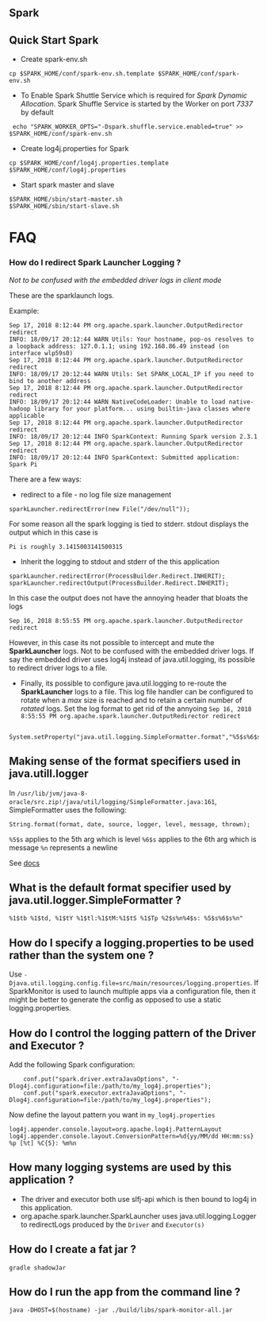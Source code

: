 Spark
------------------------------------

## Quick Start Spark

- Create spark-env.sh

`cp $SPARK_HOME/conf/spark-env.sh.template $SPARK_HOME/conf/spark-env.sh` 
- To Enable Spark Shuttle Service which is required for _Spark Dynamic Allocation_.
Spark Shuffle Service is started by the Worker on port *7337* by default

` echo "SPARK_WORKER_OPTS="-Dspark.shuffle.service.enabled=true" >> $SPARK_HOME/conf/spark-env.sh`
- Create log4j.properties for Spark 
```
cp $SPARK_HOME/conf/log4j.properties.template $SPARK_HOME/conf/log4j.properties
```

- Start spark master and slave 
```
$SPARK_HOME/sbin/start-master.sh
$SPARK_HOME/sbin/start-slave.sh
```

# FAQ
### How do I redirect Spark Launcher Logging ?
 *Not to be confused with the embedded driver logs in client mode* 
 
 These are the sparklaunch logs.
 
 Example:
 
 ```
 Sep 17, 2018 8:12:44 PM org.apache.spark.launcher.OutputRedirector redirect
 INFO: 18/09/17 20:12:44 WARN Utils: Your hostname, pop-os resolves to a loopback address: 127.0.1.1; using 192.168.86.49 instead (on interface wlp59s0)
 Sep 17, 2018 8:12:44 PM org.apache.spark.launcher.OutputRedirector redirect
 INFO: 18/09/17 20:12:44 WARN Utils: Set SPARK_LOCAL_IP if you need to bind to another address
 Sep 17, 2018 8:12:44 PM org.apache.spark.launcher.OutputRedirector redirect
 INFO: 18/09/17 20:12:44 WARN NativeCodeLoader: Unable to load native-hadoop library for your platform... using builtin-java classes where applicable
 Sep 17, 2018 8:12:44 PM org.apache.spark.launcher.OutputRedirector redirect
 INFO: 18/09/17 20:12:44 INFO SparkContext: Running Spark version 2.3.1
 Sep 17, 2018 8:12:44 PM org.apache.spark.launcher.OutputRedirector redirect
 INFO: 18/09/17 20:12:44 INFO SparkContext: Submitted application: Spark Pi
```

There are a few ways:
- redirect to a file - no log file size management
```
sparkLauncher.redirectError(new File("/dev/null"));
```
For some reason all the spark logging is tied to stderr.
stdout displays the output which in this case is 

```
Pi is roughly 3.1415003141500315
```

- Inherit the logging to stdout and stderr of the this application
```
sparkLauncher.redirectError(ProcessBuilder.Redirect.INHERIT);
sparkLauncher.redirectOutput(ProcessBuilder.Redirect.INHERIT);
```
In this case the output does not have the annoying header that bloats the logs
```
Sep 16, 2018 8:55:55 PM org.apache.spark.launcher.OutputRedirector redirect                   

```
However, in this case its not possible to intercept and mute the **SparkLauncher** logs.
Not to be confused with the embedded driver logs. If say the embedded driver uses 
log4j instead of java.util.logging, its possible to redirect driver logs to a file. 

- Finally, its possible to configure java.util.logging to re-route the **SparkLauncher** logs
to a file. This log file handler can be configured to rotate when a _max_ size is reached
and to retain a certain number of _rotated_ logs.
Set the log format to get rid of the annyoing `Sep 16, 2018 8:55:55 PM org.apache.spark.launcher.OutputRedirector redirect`
```
        System.setProperty("java.util.logging.SimpleFormatter.format","%5$s%6$s%n");
```


## Making sense of the format specifiers used in java.utill.logger
In `/usr/lib/jvm/java-8-oracle/src.zip!/java/util/logging/SimpleFormatter.java:161`, SimpleFormatter uses the following:
```
String.format(format, date, source, logger, level, message, thrown);
```
`%5$s` applies to the 5th arg which is level 
`%6$s` applies to the 6th arg which is message
`%n`   represents a newline

See [docs](https://docs.oracle.com/javase/7/docs/api/java/util/Formatter.html)

## What is the default format specifier used by java.util.logger.SimpleFormatter ?
```
%1$tb %1$td, %1$tY %1$tl:%1$tM:%1$tS %1$Tp %2$s%n%4$s: %5$s%6$s%n"
```

## How do I specify a logging.properties to be used rather than the system one ?
 Use `-Djava.util.logging.config.file=src/main/resources/logging.properties`.
 If SparkMonitor is used to launch multiple apps via a configuration file, then 
 it might be better to generate the config as opposed to use a static logging.properties.
 
## How do I control the logging pattern of the Driver and Executor ?
Add the following Spark configuration:
```
    conf.put("spark.driver.extraJavaOptions", "-Dlog4j.configuration=file:/path/to/my_log4j.properties");
    conf.put("spark.executor.extraJavaOptions", "-Dlog4j.configuration=file:/path/to/my_log4j.properties");
```
Now define the layout pattern you want in `my_log4j.properties`

```
log4j.appender.console.layout=org.apache.log4j.PatternLayout
log4j.appender.console.layout.ConversionPattern=%d{yy/MM/dd HH:mm:ss} %p [%t] %C{5}: %m%n
```

## How many logging systems are used by this application ?
 - The driver and executor both use slfj-api which is then bound to log4j in this application.
 -  org.apache.spark.launcher.SparkLauncher uses java.util.logging.Logger to redirectLogs produced by the `Driver`
and `Executor(s)` 

## How do I create a fat jar ?
`gradle shadowJar
`
## How do I run the app from the command line ?

`java -DHOST=$(hostname) -jar ./build/libs/spark-monitor-all.jar`